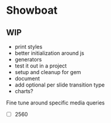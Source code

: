 # Showboat

## WIP
- print styles
- better initialization around js
- generators
- test it out in a project
- setup and cleanup for gem
- document
- add optional per slide transition type
- charts?

Fine tune around specific media queries

- [ ] 2560

